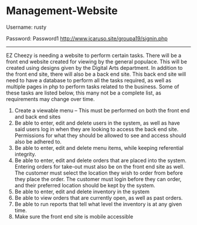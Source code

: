 # Management-Website


 
Username: rusty

Password: Password1
http://www.jcaruso.site/groupa19/signin.php

------

EZ Cheezy is needing a website to perform certain tasks. There will be a front end website
created for viewing by the general populace. This will be created using designs given by the Digital Arts
department. In addition to the front end site, there will also be a back end site. This back end site will
need to have a database to perform all the tasks required, as well as multiple pages in php to perform
tasks related to the business. Some of these tasks are listed below, this many not be a complete list, as
requirements may change over time.

1) Create a viewable menu – This must be performed on both the front end and back end sites
2) Be able to enter, edit and delete users in the system, as well as have said users log in when they
are looking to access the back end site. Permissions for what they should be allowed to see and
access should also be adhered to.
3) Be able to enter, edit and delete menu items, while keeping referential integrity.
4) Be able to enter, edit and delete orders that are placed into the system. Entering orders for
take-out must also be on the front end site as well. The customer must select the location they
wish to order from before they place the order. The customer must login before they can order,
and their preferred location should be kept by the system.
5) Be able to enter, edit and delete inventory in the system
6) Be able to view orders that are currently open, as well as past orders.
7) Be able to run reports that tell what level the inventory is at any given time.
8) Make sure the front end site is mobile accessible


